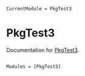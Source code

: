 ```@meta
CurrentModule = PkgTest3
```

# PkgTest3

Documentation for [PkgTest3](https://github.com/FerdinandRieck/PkgTest3.jl).

```@index
```

```@autodocs
Modules = [PkgTest3]
```
